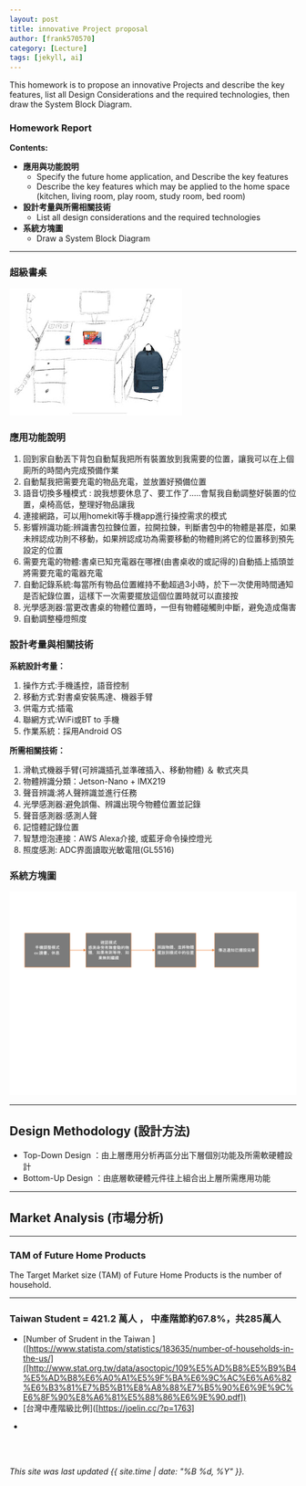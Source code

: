 ```yaml
---
layout: post
title: innovative Project proposal
author: [frank570570]
category: [Lecture]
tags: [jekyll, ai]
---
```


This homework is to propose an innovative Projects and describe the key features, list all Design Considerations and the required technologies, then draw the System Block Diagram.


### Homework Report
**Contents:**<br>
* **應用與功能說明**
  - Specify the future home application, and Describe the key features
  - Describe the key features which may be applied to the home space (kitchen, living room, play room, study room, bed room)
* **設計考量與所需相關技術**
  - List all design considerations and the required technologies
* **系統方塊圖**
  - Draw a System Block Diagram

---

### 超級書桌
![image](https://github.com/frank570570/MCU-project/blob/main/images/IMG_1261.jpg)
### 應用功能說明
1. 回到家自動丟下背包自動幫我把所有裝置放到我需要的位置，讓我可以在上個廁所的時間內完成預備作業
2. 自動幫我把需要充電的物品充電，並放置好預備位置
3. 語音切換多種模式 : 說我想要休息了、要工作了.....會幫我自動調整好裝置的位置，桌椅高低，整理好物品讓我
4. 連接網路，可以用homekit等手機app進行操控需求的模式
5. 影響辨識功能:辨識書包拉鍊位置，拉開拉鍊，判斷書包中的物體是甚麼，如果未辨認成功則不移動，如果辨認成功為需要移動的物體則將它的位置移到預先設定的位置
6. 需要充電的物體:書桌已知充電器在哪裡(由書桌收的或記得的)自動插上插頭並將需要充電的電器充電
7. 自動記錄系統:每當所有物品位置維持不動超過3小時，於下一次使用時間通知是否紀錄位置，這樣下一次需要擺放這個位置時就可以直接按 
8. 光學感測器:當更改書桌的物體位置時，一但有物體碰觸則中斷，避免造成傷害
9. 自動調整檯燈照度

### 設計考量與相關技術
**系統設計考量：**<br>
1. 操作方式:手機遙控，語音控制
2. 移動方式:對書桌安裝馬達、機器手臂
3. 供電方式:插電
4. 聯網方式:WiFi或BT to 手機
4. 作業系統：採用Android OS

**所需相關技術：**
1. 滑軌式機器手臂(可辨識插孔並準確插入、移動物體) ＆ 軟式夾具
2. 物體辨識分類：Jetson-Nano + IMX219
3. 聲音辨識:將人聲辨識並進行任務
4. 光學感測器:避免誤傷、辨識出現今物體位置並記錄
5. 聲音感測器:感測人聲
6. 記憶體記錄位置
7. 智慧燈泡連接：AWS Alexa介接, 或藍牙命令操控燈光
8. 照度感測: ADC界面讀取光敏電阻(GL5516)


### 系統方塊圖

![image](https://github.com/frank570570/MCU-project/blob/d9494e74a8f1fdb0a4b035de3c8e7b43e62aa6e2/images/111%201%20of%201.png)

---
## Design Methodology (設計方法)
* Top-Down Design  ：由上層應用分析再區分出下層個別功能及所需軟硬體設計
* Bottom-Up Design ：由底層軟硬體元件往上組合出上層所需應用功能

---
## Market Analysis (市場分析)


---
### TAM of Future Home Products
The Target Market size (TAM) of Future Home Products is the number of household.<br>

---
### Taiwan Student = 421.2 萬人 ， 中產階節約67.8%，共285萬人
* [Number of Srudent in the Taiwan ]([https://www.statista.com/statistics/183635/number-of-households-in-the-us/]([http://www.stat.org.tw/data/asoctopic/109%E5%AD%B8%E5%B9%B4%E5%AD%B8%E6%A0%A1%E5%9F%BA%E6%9C%AC%E6%A6%82%E6%B3%81%E7%B5%B1%E8%A8%88%E7%B5%90%E6%9E%9C%E6%8F%90%E8%A6%81%E5%88%86%E6%9E%90.pdf])<br>
* [台灣中產階級比例]([https://joelin.cc/?p=1763]


-

<br>
<br>

*This site was last updated {{ site.time | date: "%B %d, %Y" }}.*


